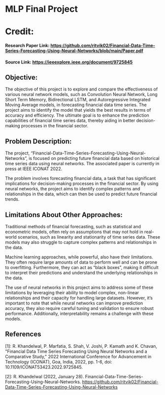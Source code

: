 # MLP Final Project

# Credit:

#### **Research Paper Link:** https://github.com/ritvik02/Financial-Data-Time-Series-Forecasting-Using-Neural-Networks/blob/main/Paper.pdf

#### **Source Link:** https://ieeexplore.ieee.org/document/9725845

## **Objective:**

The objective of this project is to explore and compare the effectiveness of various neural network models, such as Convolution Neural Network, Long Short Term Memory, Bidirectional LSTM, and Autoregressive Integrated Moving Average models, in forecasting financial data time series. The project aims to identify the model that yields the best results in terms of accuracy and efficiency. The ultimate goal is to enhance the prediction capabilities of financial time series data, thereby aiding in better decision-making processes in the financial sector.

## **Problem Description:**

The project, “Financial-Data-Time-Series-Forecasting-Using-Neural-Networks”, is focused on predicting future financial data based on historical time series data using neural networks. The associated paper is currently in press at IEEE ICONAT 2022.

The problem involves forecasting financial data, a task that has significant implications for decision-making processes in the financial sector. By using neural networks, the project aims to identify complex patterns and relationships in the data, which can then be used to predict future financial trends.

## **Limitations About Other Approaches:**

Traditional methods of financial forecasting, such as statistical and econometric models, often rely on assumptions that may not hold in real-world scenarios, such as linearity and stationarity of time series data. These models may also struggle to capture complex patterns and relationships in the data.

Machine learning approaches, while powerful, also have their limitations. They often require large amounts of data to perform well and can be prone to overfitting. Furthermore, they can act as “black boxes”, making it difficult to interpret their predictions and understand the underlying relationships in the data.

The use of neural networks in this project aims to address some of these limitations by leveraging their ability to model complex, non-linear relationships and their capacity for handling large datasets. However, it’s important to note that while neural networks can improve prediction accuracy, they also require careful tuning and validation to ensure robust performance. Additionally, interpretability remains a challenge with these models.

## **References**

[1]: R. Khandelwal, P. Marfatia, S. Shah, V. Joshi, P. Kamath and K. Chavan, "Financial Data Time Series Forecasting Using Neural Networks and a Comparative Study," 2022 International Conference for Advancement in Technology (ICONAT), Goa, India, 2022, pp. 1-6, doi: 10.1109/ICONAT53423.2022.9725845.

[2]: R. Khandelwal (2022, January 28). Financial-Data-Time-Series-Forecasting-Using-Neural-Networks. https://github.com/ritvik02/Financial-Data-Time-Series-Forecasting-Using-Neural-Networks
